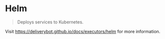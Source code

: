 # Helm

> Deploys services to Kubernetes.

Visit https://deliverybot.github.io/docs/executors/helm for more information.
